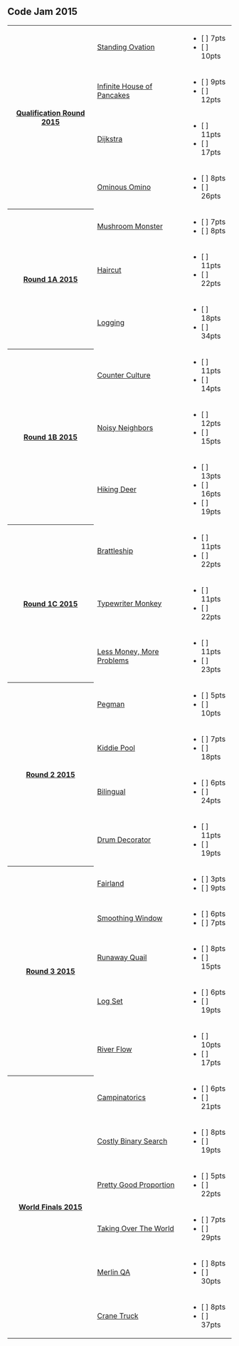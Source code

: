 ## Code Jam 2015

<table>
    <tr>
        <th rowspan="4"><a href="https://codingcompetitions.withgoogle.com/codejam/round/0000000000433515">Qualification Round 2015</a></th>
        <td><a href="https://codingcompetitions.withgoogle.com/codejam/round/0000000000433515/0000000000433738">Standing Ovation</a></td>
        <td>
            <ul>
                <li>[ ] 7pts</li>
                <li>[ ] 10pts</li>
            </ul>
        </td>
    </tr>
    <tr>
        <td><a href="https://codingcompetitions.withgoogle.com/codejam/round/0000000000433515/0000000000433827">Infinite House of Pancakes</a></td>
        <td>
            <ul>
                <li>[ ] 9pts</li>
                <li>[ ] 12pts</li>
            </ul>
        </td>
    </tr>
    <tr>
        <td><a href="https://codingcompetitions.withgoogle.com/codejam/round/0000000000433515/0000000000433a60">Dijkstra</a></td>
        <td>
            <ul>
                <li>[ ] 11pts</li>
                <li>[ ] 17pts</li>
            </ul>
        </td>
    </tr>
    <tr>
        <td><a href="https://codingcompetitions.withgoogle.com/codejam/round/0000000000433515/0000000000433c83">Ominous Omino</a></td>
        <td>
            <ul>
                <li>[ ] 8pts</li>
                <li>[ ] 26pts</li>
            </ul>
        </td>
    </tr>
    <tr>
        <th rowspan="3"><a href="https://codingcompetitions.withgoogle.com/codejam/round/00000000004336e9">Round 1A 2015</a></th>
        <td><a href="https://codingcompetitions.withgoogle.com/codejam/round/00000000004336e9/0000000000433792">Mushroom Monster</a></td>
        <td>
            <ul>
                <li>[ ] 7pts</li>
                <li>[ ] 8pts</li>
            </ul>
        </td>
    </tr>
    <tr>
        <td><a href="https://codingcompetitions.withgoogle.com/codejam/round/00000000004336e9/0000000000433602">Haircut</a></td>
        <td>
            <ul>
                <li>[ ] 11pts</li>
                <li>[ ] 22pts</li>
            </ul>
        </td>
    </tr>
    <tr>
        <td><a href="https://codingcompetitions.withgoogle.com/codejam/round/00000000004336e9/0000000000433d3a">Logging</a></td>
        <td>
            <ul>
                <li>[ ] 18pts</li>
                <li>[ ] 34pts</li>
            </ul>
        </td>
    </tr>
    <tr>
        <th rowspan="3"><a href="https://codingcompetitions.withgoogle.com/codejam/round/0000000000433551">Round 1B 2015</a></th>
        <td><a href="https://codingcompetitions.withgoogle.com/codejam/round/0000000000433551/0000000000433a0f">Counter Culture</a></td>
        <td>
            <ul>
                <li>[ ] 11pts</li>
                <li>[ ] 14pts</li>
            </ul>
        </td>
    </tr>
    <tr>
        <td><a href="https://codingcompetitions.withgoogle.com/codejam/round/0000000000433551/0000000000433516">Noisy Neighbors</a></td>
        <td>
            <ul>
                <li>[ ] 12pts</li>
                <li>[ ] 15pts</li>
            </ul>
        </td>
    </tr>
    <tr>
        <td><a href="https://codingcompetitions.withgoogle.com/codejam/round/0000000000433551/0000000000433739">Hiking Deer</a></td>
        <td>
            <ul>
                <li>[ ] 13pts</li>
                <li>[ ] 16pts</li>
                <li>[ ] 19pts</li>
            </ul>
        </td>
    </tr>
    <tr>
        <th rowspan="3"><a href="https://codingcompetitions.withgoogle.com/codejam/round/0000000000433b4d">Round 1C 2015</a></th>
        <td><a href="https://codingcompetitions.withgoogle.com/codejam/round/0000000000433b4d/0000000000433de4">Brattleship</a></td>
        <td>
            <ul>
                <li>[ ] 11pts</li>
                <li>[ ] 22pts</li>
            </ul>
        </td>
    </tr>
    <tr>
        <td><a href="https://codingcompetitions.withgoogle.com/codejam/round/0000000000433b4d/0000000000433411">Typewriter Monkey</a></td>
        <td>
            <ul>
                <li>[ ] 11pts</li>
                <li>[ ] 22pts</li>
            </ul>
        </td>
    </tr>
    <tr>
        <td><a href="https://codingcompetitions.withgoogle.com/codejam/round/0000000000433b4d/0000000000433650">Less Money, More Problems</a></td>
        <td>
            <ul>
                <li>[ ] 11pts</li>
                <li>[ ] 23pts</li>
            </ul>
        </td>
    </tr>
    <tr>
        <th rowspan="4"><a href="https://codingcompetitions.withgoogle.com/codejam/round/0000000000433651">Round 2 2015</a></th>
        <td><a href="https://codingcompetitions.withgoogle.com/codejam/round/0000000000433651/0000000000433552">Pegman</a></td>
        <td>
            <ul>
                <li>[ ] 5pts</li>
                <li>[ ] 10pts</li>
            </ul>
        </td>
    </tr>
    <tr>
        <td><a href="https://codingcompetitions.withgoogle.com/codejam/round/0000000000433651/0000000000433a10">Kiddie Pool</a></td>
        <td>
            <ul>
                <li>[ ] 7pts</li>
                <li>[ ] 18pts</li>
            </ul>
        </td>
    </tr>
    <tr>
        <td><a href="https://codingcompetitions.withgoogle.com/codejam/round/0000000000433651/0000000000433517">Bilingual</a></td>
        <td>
            <ul>
                <li>[ ] 6pts</li>
                <li>[ ] 24pts</li>
            </ul>
        </td>
    </tr>
    <tr>
        <td><a href="https://codingcompetitions.withgoogle.com/codejam/round/0000000000433651/000000000043373a">Drum Decorator</a></td>
        <td>
            <ul>
                <li>[ ] 11pts</li>
                <li>[ ] 19pts</li>
            </ul>
        </td>
    </tr>
    <tr>
        <th rowspan="5"><a href="https://codingcompetitions.withgoogle.com/codejam/round/0000000000433c84">Round 3 2015</a></th>
        <td><a href="https://codingcompetitions.withgoogle.com/codejam/round/0000000000433c84/00000000004336ea">Fairland</a></td>
        <td>
            <ul>
                <li>[ ] 3pts</li>
                <li>[ ] 9pts</li>
            </ul>
        </td>
    </tr>
    <tr>
        <td><a href="https://codingcompetitions.withgoogle.com/codejam/round/0000000000433c84/0000000000433793">Smoothing Window</a></td>
        <td>
            <ul>
                <li>[ ] 6pts</li>
                <li>[ ] 7pts</li>
            </ul>
        </td>
    </tr>
    <tr>
        <td><a href="https://codingcompetitions.withgoogle.com/codejam/round/0000000000433c84/0000000000433603">Runaway Quail</a></td>
        <td>
            <ul>
                <li>[ ] 8pts</li>
                <li>[ ] 15pts</li>
            </ul>
        </td>
    </tr>
    <tr>
        <td><a href="https://codingcompetitions.withgoogle.com/codejam/round/0000000000433c84/0000000000433d3b">Log Set</a></td>
        <td>
            <ul>
                <li>[ ] 6pts</li>
                <li>[ ] 19pts</li>
            </ul>
        </td>
    </tr>
    <tr>
        <td><a href="https://codingcompetitions.withgoogle.com/codejam/round/0000000000433c84/0000000000433918">River Flow</a></td>
        <td>
            <ul>
                <li>[ ] 10pts</li>
                <li>[ ] 17pts</li>
            </ul>
        </td>
    </tr>
    <tr>
        <th rowspan="6"><a href="https://codingcompetitions.withgoogle.com/codejam/round/0000000000433831">World Finals 2015</a></th>
        <td><a href="https://codingcompetitions.withgoogle.com/codejam/round/0000000000433831/0000000000433c8d">Campinatorics</a></td>
        <td>
            <ul>
                <li>[ ] 6pts</li>
                <li>[ ] 21pts</li>
            </ul>
        </td>
    </tr>
    <tr>
        <td><a href="https://codingcompetitions.withgoogle.com/codejam/round/0000000000433831/0000000000433a69">Costly Binary Search</a></td>
        <td>
            <ul>
                <li>[ ] 8pts</li>
                <li>[ ] 19pts</li>
            </ul>
        </td>
    </tr>
    <tr>
        <td><a href="https://codingcompetitions.withgoogle.com/codejam/round/0000000000433831/00000000004336f3">Pretty Good Proportion</a></td>
        <td>
            <ul>
                <li>[ ] 5pts</li>
                <li>[ ] 22pts</li>
            </ul>
        </td>
    </tr>
    <tr>
        <td><a href="https://codingcompetitions.withgoogle.com/codejam/round/0000000000433831/000000000043379b">Taking Over The World</a></td>
        <td>
            <ul>
                <li>[ ] 7pts</li>
                <li>[ ] 29pts</li>
            </ul>
        </td>
    </tr>
    <tr>
        <td><a href="https://codingcompetitions.withgoogle.com/codejam/round/0000000000433831/000000000043360e">Merlin QA</a></td>
        <td>
            <ul>
                <li>[ ] 8pts</li>
                <li>[ ] 30pts</li>
            </ul>
        </td>
    </tr>
    <tr>
        <td><a href="https://codingcompetitions.withgoogle.com/codejam/round/0000000000433831/0000000000433d47">Crane Truck</a></td>
        <td>
            <ul>
                <li>[ ] 8pts</li>
                <li>[ ] 37pts</li>
            </ul>
        </td>
    </tr>
</table>
